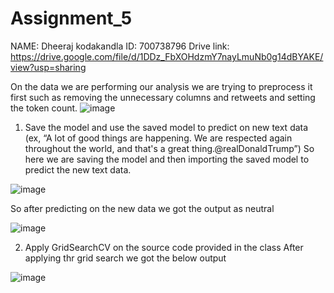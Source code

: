 # Assignment_5

NAME: Dheeraj kodakandla
ID: 700738796
Drive link: https://drive.google.com/file/d/1DDz_FbXOHdzmY7nayLmuNb0g14dBYAKE/view?usp=sharing




On the data we are performing our analysis we are trying to preprocess it first such as removing the unnecessary columns and retweets and setting the token count.
![image](https://github.com/dheeraj3119/Assignment_5/assets/83443076/32438b79-d459-464c-b84d-07df2a7f4833)


1.	 Save the model and use the saved model to predict on new text data (ex, “A lot of good things are happening. We are respected again throughout the world, and that's a great thing.@realDonaldTrump”)
So here we are saving the model and then importing the saved model to predict the new text data.

![image](https://github.com/dheeraj3119/Assignment_5/assets/83443076/73ce4378-2bc2-463d-8e6d-ba59e40e4763)

So after predicting on the new data we got the output as neutral

![image](https://github.com/dheeraj3119/Assignment_5/assets/83443076/7f7ddc8e-6997-480e-aa48-5dd65dd4cb4c)


2.	Apply GridSearchCV on the source code provided in the class
After applying thr grid search we got the below output

![image](https://github.com/dheeraj3119/Assignment_5/assets/83443076/3f34a3c4-e04f-4739-91f9-6981ab1145ca)
